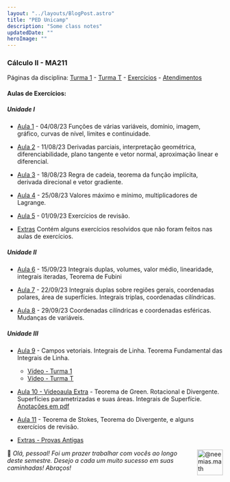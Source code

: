 ```yaml
---
layout: "../layouts/BlogPost.astro"
title: "PED Unicamp"
description: "Some class notes"
updatedDate: ""
heroImage: ""
---
```


### Cálculo II - MA211
Páginas da disciplina: [Turma 1](https://www.math.stonybrook.edu/~joa/PUBLICATIONS/2023-2-MA211-CalcII/Calc_II_12.html) - [Turma T](https://www.math.stonybrook.edu/~joa/PUBLICATIONS/2023-2-MA211-CalcII/Calc_II_TU.html) - [Exercícios](https://www.math.stonybrook.edu/~joa/PUBLICATIONS/2023-2-MA211-CalcII/Exercicios.html) - [Atendimentos](https://disciplinas.ime.unicamp.br/ma211/atendimentos/)

#### Aulas de Exercícios:

##### Unidade I

- [Aula 1](https://neemias.org/ped-classnotes1.pdf) - 04/08/23  Funções de várias variáveis, domínio, imagem, gráfico, curvas de nível, limites e continuidade.

- [Aula 2](https://neemias.org/ped-classnotes2.pdf) - 11/08/23  Derivadas parciais, interpretação geométrica, diferenciabilidade, plano tangente e vetor normal, aproximação linear e diferencial.

- [Aula 3](https://neemias.org/ped-classnotes3.pdf) - 18/08/23 Regra de cadeia, teorema da função implícita, derivada direcional e vetor gradiente.

- [Aula 4](https://neemias.org/ped-classnotes4.pdf) - 25/08/23 Valores máximo e mínimo, multiplicadores de Lagrange.

- [Aula 5](https://neemias.org/ped-classnotes5.pdf) - 01/09/23 Exercícios de revisão.

- [Extras](https://neemias.org/ped-classnotes-extra1.pdf) Contém alguns exercícios resolvidos que não foram feitos nas aulas de exercícios.

##### Unidade II

- [Aula 6](https://neemias.org/ped-classnotes6.pdf) - 15/09/23 Integrais duplas, volumes, valor médio, linearidade, integrais iteradas, Teorema de Fubini

- [Aula 7](https://neemias.org/ped-classnotes7.pdf) - 22/09/23 Integrais duplas sobre regiões gerais, coordenadas polares, área de superfícies. Integrais triplas, coordenadas cilíndricas.

- [Aula 8](https://neemias.org/ped-classnotes8.pdf) - 29/09/23 Coordenadas cilíndricas e coordenadas esféricas. Mudanças de variáveis.

##### Unidade III
- [Aula 9](https://neemias.org/ped-classnotes9.1.pdf) - Campos vetoriais. Integrais de Linha. Teorema Fundamental das Integrais de Linha.
  - [Vídeo - Turma 1](https://drive.google.com/file/d/1JCxgEXQJRae9-4JZANfpU4dhPc-z6wfM/view?usp=share_link)
  - [Vídeo - Turma T](https://drive.google.com/file/d/17YXJcTdHXpQlQY1NZQoBK_RFm7l55dN_/view?usp=share_link)

- [Aula 10 - Videoaula Extra](https://drive.google.com/file/d/1t1IahK9Cq2jZusin8U0oB97ygmaLzGA1/view?usp=sharing) - Teorema de Green. Rotacional e Divergente. Superfícies parametrizadas e suas áreas. Integrais de Superfície. [Anotações em pdf](https://neemias.org/ped-classnotes10.pdf)

- [Aula 11](https://neemias.org/ped-classnotes11.pdf) - Teorema de Stokes, Teorema do Divergente, e alguns exercícios de revisão.

- [Extras - Provas Antigas](https://drive.google.com/drive/folders/12H93BgwS3mUy8yYPvdGhm3ACIMVS0Gp7?usp=sharing)


 
 <img src="avatar.png" style="width:60px; float: right;
    margin-left: 20px; margin-right:0;"  alt="@neemias.math">
    👋  *Olá, pessoal! Foi um prazer trabalhar com vocês ao longo deste semestre. Desejo a cada um muito sucesso em suas caminhadas! Abraços!* 
